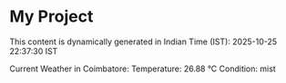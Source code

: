 # My Project

This content is dynamically generated in Indian Time (IST): 2025-10-25 22:37:30 IST


Current Weather in Coimbatore:
Temperature: 26.88 °C
Condition: mist
